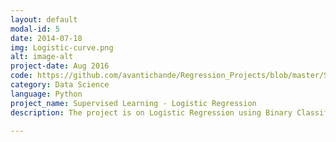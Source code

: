 ```yaml
---
layout: default
modal-id: 5
date: 2014-07-18
img: Logistic-curve.png
alt: image-alt
project-date: Aug 2016
code: https://github.com/avantichande/Regression_Projects/blob/master/Supervised%20Learning%20-%20Logistic%20Regression.ipynb
category: Data Science
language: Python
project_name: Supervised Learning - Logistic Regression
description: The project is on Logistic Regression using Binary Classification. The data set is from a 1974 survey of women by Redbook magazine. Married women were asked if they have had extramarital affairs. The approach on this classification problem was asking the question: Given certain variables for each woman, can we classify them as either having particpated in an affair, or not participated in an affair. 

---
```

